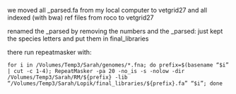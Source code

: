 we moved all _parsed.fa from my local computer to vetgrid27
and all indexed (with bwa) ref files from roco to vetgrid27

renamed the _parsed by removing the numbers and the _parsed: just kept the species letters and put them in final_libraries

there run repeatmasker with:
```
for i in /Volumes/Temp3/Sarah/genomes/*.fna; do prefix=$(basename “$i” | cut -c 1-4); RepeatMasker -pa 20 -no_is -s -nolow -dir /Volumes/Temp3/Sarah/RM/${prefix} -lib “/Volumes/Temp3/Sarah/Lopik/final_libraries/${prefix}.fa” “$i”; done
```
